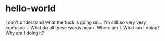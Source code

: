 # hello-world
I don't understand what the fuck is going on... 
I'm still so very very confused... What do all these words mean. Where am I. What am I doing? Why am I doing it? 
